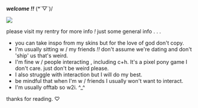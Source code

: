 ___welcome !!___ (*´▽`)/

<img src="https://64.media.tumblr.com/aebf46c47d76937aa60a7612ff146760/f5cf6f39d5a64467-c6/s400x600/576cd7cc0c59a8a2ab142e007b0790294b1d56cb.gifv">

please visit my rentry for more info _!_
just some general info . . . 

* you can take inspo from my skins but for the love of god don't copy. 
* I'm usually sitting w / my friends _!!_ don't assume we're dating and don't 'ship' us that's weird.
* I'm fine w / people interacting , including c+h. It's a pixel pony game I don't care. just don't be weird please.
* I also struggle with interaction but I will do my best.
* be mindful that when I'm w / friends I usually won't want to interact. 
* I'm usually offtab so w2i. ^_^

thanks for reading. ♡
